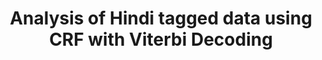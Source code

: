 ---
title: "Analysis of Hindi tagged data using CRF with Viterbi Decoding"
post_slug: hindi-data-crf-viterbi-analysis
layout: project
tags: ["Python", "NLP", "CRF", "NLTK", "NER"]
description: "A research project to analyze the results of using CRF with Viterbi decoding on Hindi tagged data."
sourcecode: "https://github.com/pegasus-lynx/Junk/tree/master/NLP"
---